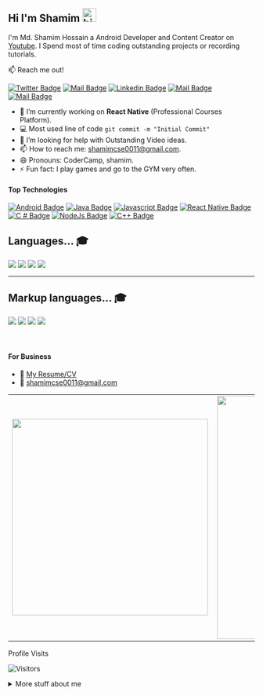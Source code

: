 ## Hi I'm Shamim <img src="https://user-images.githubusercontent.com/1303154/88677602-1635ba80-d120-11ea-84d8-d263ba5fc3c0.gif" width="28px" alt="hi">

I'm Md. Shamim Hossain a Android Developer and Content Creator on [Youtube](https://youtube.com/codercamp). I Spend most of time coding outstanding projects or recording tutorials.

:mailbox: Reach me out!

[![Twitter Badge](https://img.shields.io/badge/-@shamimcse-1ca0f1?style=flat&labelColor=1ca0f1&logo=twitter&logoColor=white&link=https://twitter.com/md_shamimcse)](https://twitter.com/md_shamimcse) [![Mail Badge](https://img.shields.io/badge/-CoderCamp-e74c3c?style=flat&labelColor=e74c3c&logo=youtube&logoColor=white)](https://www.youtube.com/channel/UCPwkjzBFHYDRz9HTML08XKw) [![Linkedin Badge](https://img.shields.io/badge/-Shamim-0e76a8?style=flat&labelColor=0e76a8&logo=linkedin&logoColor=white)](https://www.linkedin.com/in/md-shamim-hossain-0b4a75174/) [![Mail Badge](https://img.shields.io/badge/-@shamimmcse1-e84393?style=flat&labelColor=e84393&logo=instagram&logoColor=white)](https://www.instagram.com/shamimcse0011/) [![Mail Badge](https://img.shields.io/badge/-shamim-c0392b?style=flat&labelColor=c0392b&logo=gmail&logoColor=white)](mailto:mdshamimh529@gmail.com)

<!-- TODO: Add last video link -->

- 🔭 I’m currently working on **React Native** (Professional Courses Platform).
- :computer: Most used line of code `git commit -m "Initial Commit"`
- 🤔 I’m looking for help with Outstanding Video ideas.
- 📫 How to reach me: shamimcse0011@gmail.com.
- 😄 Pronouns: CoderCamp, shamim.
- ⚡ Fun fact: I play games and go to the GYM very often.

#### Top Technologies

<!-- TODO: Make technologies links takes you to repositories -->

[![Android Badge](https://img.shields.io/badge/Android-3DDC84?style=for-the-badge&logo=android&logoColor=white)](#)
[![Java Badge](https://img.shields.io/badge/Java-ED8B00?style=for-the-badge&logo=java&logoColor=white)](#)
[![Javascript Badge](https://img.shields.io/badge/-Javascript-F0DB4F?style=for-the-badge&labelColor=black&logo=javascript&logoColor=F0DB4F)](#) 
[![React Native Badge](https://img.shields.io/badge/React_Native-20232A?style=for-the-badge&logo=react&logoColor=61DAFB)](#)
[![C # Badge](https://img.shields.io/badge/C%23-239120?style=for-the-badge&logo=c-sharp&logoColor=white)](#) 
[![NodeJs Badge](https://img.shields.io/badge/-Nodejs-3C873A?style=for-the-badge&labelColor=black&logo=node.js&logoColor=3C873A)](#) 
[![C++ Badge](https://img.shields.io/badge/C%2B%2B-00599C?style=for-the-badge&logo=c%2B%2B&logoColor=white)](#)



## Languages... :mortar_board:

<div>
<img src= "https://img.shields.io/static/v1?label=C&message=%20&color=success"> 
<img src= "https://img.shields.io/static/v1?label=C%2B%2B&message=%20&color=success"> 
<img src= "https://img.shields.io/static/v1?label=Java&message=%20&color=success"> 
<img src= "https://img.shields.io/static/v1?label=JavaScript&message=%20&color=success">
</div>
<hr>

## Markup languages... :mortar_board:

<div>
<img src= "https://img.shields.io/static/v1?label=HTML&message=%20&color=success">
<img src= "https://img.shields.io/static/v1?label=CSS&message=%20&color=success">
<img src= "https://img.shields.io/static/v1?label=SCSS&message=%20&color=success">
<img src= "https://img.shields.io/static/v1?label=XML&message=%20&color=success">
</div>


<br />
<br />

#### For Business
- :paperclip: [My Resume/CV](https://drive.google.com/file/d/14-c2lY-Ge_NuNOvlHvCxv_CldzeTZjUO/view?usp=sharing)
- :email: shamimcse0011@gmail.com


<center>
<table>
  <tr>
      <td><img width="400px" align="left" src="https://github-readme-stats.vercel.app/api/top-langs/?username=shamimcse1&hide=html&layout=compact" /></td>
      <td><img width="495px" align="left" src="https://github-readme-stats.vercel.app/api?username=shamimcse1&theme=tokyonight" /></td>
  </tr>   
</table>
</center



## Profile Visits 

![Visitors](https://visitor-badge.glitch.me/badge?page_id=shamimcse1.shamimcse1)





<details>
<summary>
  More stuff about me
</summary>

<br >

I love sharing knowledge and putting tutorials, courses and posts together for helping other developers, and tjat's why CoderOne Youtube Channel exists!

#### What is CoderCamp?

CoderCamp is a youtube channel for learning Web/Mobile development, coding and design. Including new technologies and frameworks and anything really related to development world.

#### Coding Stats

<!--START_SECTION:waka-->
```text
Java         15 hrs 41 mins  ████████████████████▓░░░░   82.29 % 
CSS          1 hr 50 mins    ██▒░░░░░░░░░░░░░░░░░░░░░░   09.61 % 
HTML         1 hr 27 mins    ██░░░░░░░░░░░░░░░░░░░░░░░   07.63 % 
C            2 mins          ░░░░░░░░░░░░░░░░░░░░░░░░░   00.25 % 
C++          2 mins          ░░░░░░░░░░░░░░░░░░░░░░░░░   00.19 % 
```
<!--END_SECTION:waka-->

#### Github Stats

![Ipenywis's github stats](https://github-readme-stats.vercel.app/api?username=shamimcse1&count_private=true&theme=tokyonight&hide=contribs,prs)

</details>


[reactplaylist]: https://www.youtube.com/watch?v=KxXXEL-k47Y&list=PLvXDmnBbOF7RnYiZvDwl2Pzcs2kfi10wd
[vscodetutorial]: https://www.youtube.com/watch?v=Bkie2ai8qeE&t=8s
[htmltutorial]: https://www.youtube.com/watch?v=VK6MXVxOsws&t=27s
[javascripttutorial]: https://www.youtube.com/watch?v=D-LHKvmX37E




